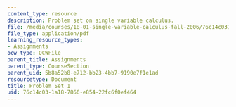 ```yaml
---
content_type: resource
description: Problem set on single variable calculus.
file: /media/courses/18-01-single-variable-calculus-fall-2006/76c14c031a187866e85422fc6f0ef464_ps1.pdf
file_type: application/pdf
learning_resource_types:
- Assignments
ocw_type: OCWFile
parent_title: Assignments
parent_type: CourseSection
parent_uid: 5b8a52b8-e712-bb23-4bb7-9190e7f1e1ad
resourcetype: Document
title: Problem Set 1
uid: 76c14c03-1a18-7866-e854-22fc6f0ef464
---
```

